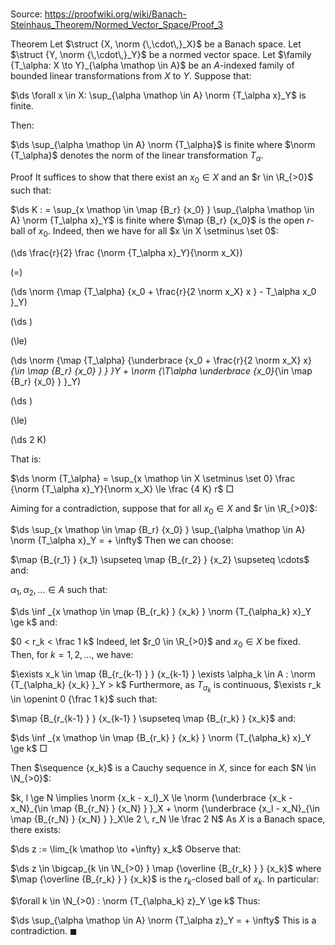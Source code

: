 # 

Source: https://proofwiki.org/wiki/Banach-Steinhaus_Theorem/Normed_Vector_Space/Proof_3

Theorem
Let $\struct {X, \norm {\,\cdot\,}_X}$ be a Banach space.
Let $\struct {Y, \norm {\,\cdot\,}_Y}$ be a normed vector space.
Let $\family {T_\alpha: X \to Y}_{\alpha \mathop \in A}$ be an $A$-indexed family of bounded linear transformations from $X$ to $Y$.
Suppose that:

$\ds \forall x \in X: \sup_{\alpha \mathop \in A} \norm {T_\alpha x}_Y$ is finite.

Then:

$\ds \sup_{\alpha \mathop \in A} \norm {T_\alpha}$ is finite
where $\norm {T_\alpha}$ denotes the norm of the linear transformation $T_\alpha$.


Proof
It suffices to show that there exist an $x_0 \in X$ and an $r \in \R_{>0}$ such that:

$\ds K : = \sup_{x \mathop \in \map {B_r} {x_0} } \sup_{\alpha \mathop \in A} \norm {T_\alpha x}_Y$ is finite
where $\map {B_r} {x_0}$ is the open $r$-ball of $x_0$.
Indeed, then we have for all $x \in X \setminus \set 0$:














\(\ds \frac{r}{2} \frac {\norm {T_\alpha x}_Y}{\norm x_X}\)

\(=\)







\(\ds \norm {\map {T_\alpha} {x_0 + \frac{r}{2 \norm x_X} x } - T_\alpha x_0 }_Y\)




















\(\ds \)

\(\le\)







\(\ds \norm {\map {T_\alpha} {\underbrace {x_0 + \frac{r}{2 \norm x_X} x}_{\in \map {B_r} {x_0} } } }_Y + \norm {\T_\alpha \underbrace {x_0}_{\in \map {B_r} {x_0} } }_Y\)




















\(\ds \)

\(\le\)







\(\ds 2 K\)









That is:

$\ds \norm {T_\alpha} = \sup_{x \mathop \in X \setminus \set 0} \frac {\norm {T_\alpha x}_Y}{\norm x_X} \le \frac {4 K} r$
$\Box$

Aiming for a contradiction, suppose that for all $x_0 \in X$ and $r \in \R_{>0}$:

$\ds \sup_{x \mathop \in \map {B_r} {x_0} } \sup_{\alpha \mathop \in A} \norm {T_\alpha x}_Y = + \infty$
Then we can choose:

$\map {B_{r_1} } {x_1} \supseteq \map {B_{r_2} } {x_2} \supseteq \cdots$
and:

$\alpha_1, \alpha_2, \ldots \in A$
such that:

$\ds \inf _{x \mathop \in \map {B_{r_k} } {x_k} } \norm {T_{\alpha_k} x}_Y \ge k$
and:

$0 < r_k < \frac 1 k$
Indeed, let $r_0 \in \R_{>0}$ and $x_0 \in X$ be fixed.
Then, for $k = 1, 2, \ldots$, we have:

$\exists x_k \in \map {B_{r_{k-1} } } {x_{k-1} } \exists \alpha_k \in A : \norm {T_{\alpha_k} {x_k} }_Y > k$
Furthermore, as $T_{\alpha_k}$ is continuous, $\exists r_k \in \openint 0 {\frac 1 k}$ such that:

$\map {B_{r_{k-1} } } {x_{k-1} } \supseteq \map {B_{r_k} } {x_k}$
and:

$\ds \inf _{x \mathop \in \map {B_{r_k} } {x_k} } \norm {T_{\alpha_k} x}_Y \ge k$
$\Box$

Then $\sequence {x_k}$ is a Cauchy sequence in $X$, since for each $N \in \N_{>0}$:

$k, l \ge N \implies \norm {x_k - x_l}_X \le \norm {\underbrace {x_k - x_N}_{\in \map {B_{r_N} } {x_N} } }_X + \norm {\underbrace {x_l - x_N}_{\in \map {B_{r_N} } {x_N} } }_X\le 2 \, r_N \le \frac 2 N$
As $X$ is a Banach space, there exists:

$\ds z := \lim_{k \mathop \to +\infty} x_k$
Observe that:

$\ds z \in \bigcap_{k \in \N_{>0} } \map {\overline {B_{r_k} } } {x_k}$
where $\map {\overline  {B_{r_k} } } {x_k}$ is the $r_k$-closed ball of $x_k$.
In particular:

$\forall k \in \N_{>0} : \norm {T_{\alpha_k} z}_Y \ge k$
Thus:

$\ds \sup_{\alpha \mathop \in A} \norm {T_\alpha z}_Y = + \infty$
This is a contradiction.
$\blacksquare$





